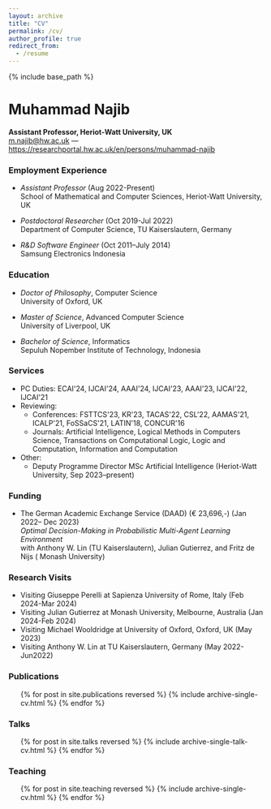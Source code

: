 ```yaml
---
layout: archive
title: "CV"
permalink: /cv/
author_profile: true
redirect_from:
  - /resume
---
```


{% include base_path %}

# Muhammad Najib

**Assistant Professor, Heriot-Watt University, UK**<br>
<m.najib@hw.ac.uk> — <https://researchportal.hw.ac.uk/en/persons/muhammad-najib>

### Employment Experience

+ <span>*Assistant Professor*</span> (Aug 2022-Present)<br>
School of Mathematical and Computer Sciences, Heriot-Watt University, UK<br>

+ <span>*Postdoctoral Researcher*</span> (Oct 2019-Jul 2022)<br>
Department of Computer Science, TU Kaiserslautern, Germany<br>

+ <span>*R&D Software Engineer*</span> (Oct 2011–July 2014)<br>
 Samsung Electronics Indonesia<br>

### Education

+ <span>*Doctor of Philosophy*</span>, Computer Science<br>
University of Oxford, UK<br>

+ <span>*Master of Science*</span>, Advanced Computer Science<br>
University of Liverpool, UK<br>

+ <span>*Bachelor of Science*</span>, Informatics<br>
Sepuluh Nopember Institute of Technology, Indonesia<br>

### Services

+ PC Duties: ECAI'24, IJCAI'24, AAAI'24, IJCAI'23, AAAI'23, IJCAI'22, IJCAI'21
+ Reviewing:
   - Conferences: FSTTCS'23, KR'23, TACAS'22, CSL'22, AAMAS'21, ICALP'21, FoSSaCS'21,
LATIN'18, CONCUR'16
   - Journals: Artificial Intelligence, Logical Methods in Computers Science, Transactions on Computational
Logic, Logic and Computation, Information and Computation
+ Other:
  - Deputy Programme Director MSc Artificial Intelligence (Heriot-Watt University, Sep 2023–present)
 

### Funding

+ The German Academic Exchange Service (DAAD) (€ 23,696,-) (Jan 2022– Dec 2023)<br>
*Optimal Decision-Making in Probabilistic Multi-Agent Learning Environment*<br>
with Anthony W. Lin (TU Kaiserslautern), Julian Gutierrez, and Fritz de Nijs ( Monash University)

### Research Visits

+ Visiting Giuseppe Perelli at Sapienza University of Rome, Italy (Feb 2024-Mar 2024)
+ Visiting Julian Gutierrez at Monash University, Melbourne, Australia (Jan 2024-Feb 2024)
+ Visiting Michael Wooldridge at University of Oxford, Oxford, UK (May 2023)
+ Visiting Anthony W. Lin at TU Kaiserslautern, Germany (May 2022-Jun2022)

  
### Publications

  <ul>{% for post in site.publications reversed %}
    {% include archive-single-cv.html %}
  {% endfor %}</ul>
  
### Talks

  <ul>{% for post in site.talks reversed %}
    {% include archive-single-talk-cv.html %}
  {% endfor %}</ul>
  
### Teaching

  <ul>{% for post in site.teaching reversed %}
    {% include archive-single-cv.html %}
  {% endfor %}</ul>
  
